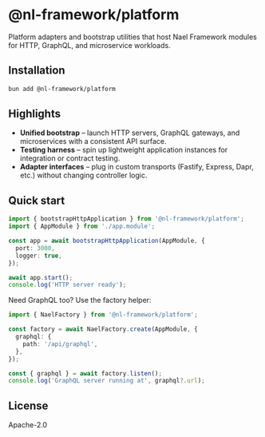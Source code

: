 # @nl-framework/platform

Platform adapters and bootstrap utilities that host Nael Framework modules for HTTP, GraphQL, and microservice workloads.

## Installation

```bash
bun add @nl-framework/platform
```

## Highlights

- **Unified bootstrap** – launch HTTP servers, GraphQL gateways, and microservices with a consistent API surface.
- **Testing harness** – spin up lightweight application instances for integration or contract testing.
- **Adapter interfaces** – plug in custom transports (Fastify, Express, Dapr, etc.) without changing controller logic.

## Quick start

```ts
import { bootstrapHttpApplication } from '@nl-framework/platform';
import { AppModule } from './app.module';

const app = await bootstrapHttpApplication(AppModule, {
  port: 3000,
  logger: true,
});

await app.start();
console.log('HTTP server ready');
```

Need GraphQL too? Use the factory helper:

```ts
import { NaelFactory } from '@nl-framework/platform';

const factory = await NaelFactory.create(AppModule, {
  graphql: {
    path: '/api/graphql',
  },
});

const { graphql } = await factory.listen();
console.log('GraphQL server running at', graphql?.url);
```

## License

Apache-2.0

